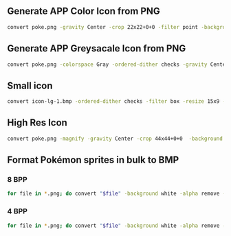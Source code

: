 
## Generate APP Color Icon from PNG
``` bash
convert poke.png -gravity Center -crop 22x22+0+0 -filter point -background '#00FF00' -alpha remove -depth 8 -type palette BMP3:poke-8.bmp
```

## Generate APP Greysacale Icon from PNG
``` bash
convert poke.png -colorspace Gray -ordered-dither checks -gravity Center -crop 22x22+0+0 -filter point -background white -alpha remove -depth 1 -type palette BMP3:poke-1.bmp
```

## Small icon
``` bash
convert icon-lg-1.bmp -ordered-dither checks -filter box -resize 15x9 -gravity center -background white -extent 15x9 -depth 1 -type palette BMP3:icon-sm-1.bmp
```

## High Res Icon
``` bash
convert poke.png -magnify -gravity Center -crop 44x44+0+0  -background '#00FF00' -alpha remove -depth 8 -type palette BMP3:poke-8-d144.bmp
```

## Format Pokémon sprites in bulk to BMP
### 8 BPP 
``` bash
for file in *.png; do convert "$file" -background white -alpha remove -depth 8 -type palette BMP3:"`basename \"$file\" .png`"-8.bmp; done
```

### 4 BPP
``` bash
for file in *.png; do convert "$file" -background white -alpha remove -colorspace gray -depth 4 -type palette BMP3:"`basename \"$file\" .png`"-4.bmp; done
```
